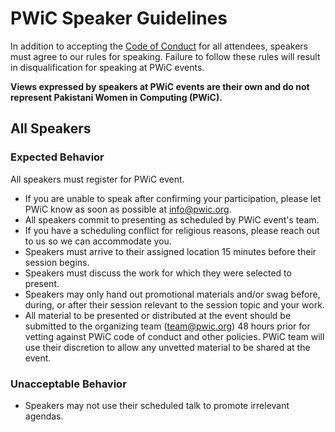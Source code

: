 # PWiC Speaker Guidelines

In addition to accepting the [Code of Conduct](https://github.com/pakistani-women-in-computing/pwic-documents/blob/master/pwic-code-of-conduct.md) for all attendees, speakers must agree to our rules for speaking. 
Failure to follow these rules will result in disqualification for speaking at PWiC events.

**Views expressed by speakers at PWiC events are their own and do not represent Pakistani Women in Computing (PWiC).**

## All Speakers

### Expected Behavior 
All speakers must register for PWiC event. 

- If you are unable to speak after confirming your participation, please let PWiC know as soon as possible at info@pwic.org.
- All speakers commit to presenting as scheduled by PWiC event's team.
- If you have a scheduling conflict for religious reasons, please reach out to us so we can accommodate you.
- Speakers must arrive to their assigned location 15 minutes before their session begins.
- Speakers must discuss the work for which they were selected to present. 
- Speakers may only hand out promotional materials and/or swag before, during, or after their session relevant to the session topic and your work.
- All material to be presented or distributed at the event should be submitted to the organizing team (team@pwic.org) 48 hours prior for vetting against PWiC code of conduct and other policies. PWiC team will use their discretion to allow any unvetted material to be shared at the event.

### Unacceptable Behavior 
- Speakers may not use their scheduled talk to promote irrelevant agendas.
